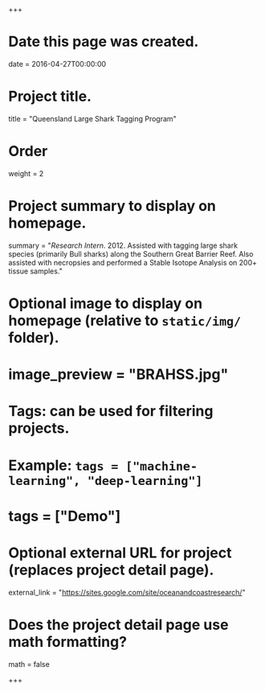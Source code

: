 +++
# Date this page was created.
date = 2016-04-27T00:00:00

# Project title.
title = "Queensland Large Shark Tagging Program"

# Order
weight = 2

# Project summary to display on homepage.
summary = "*Research Intern*. 2012. Assisted with tagging large shark species (primarily Bull sharks) along the Southern Great Barrier Reef. Also assisted with necropsies and performed a Stable Isotope Analysis on 200+ tissue samples."

# Optional image to display on homepage (relative to `static/img/` folder).
# image_preview = "BRAHSS.jpg"

# Tags: can be used for filtering projects.
# Example: `tags = ["machine-learning", "deep-learning"]`
# tags = ["Demo"]

# Optional external URL for project (replaces project detail page).
external_link = "https://sites.google.com/site/oceanandcoastresearch/"

# Does the project detail page use math formatting?
math = false

+++


